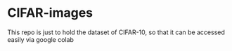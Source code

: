 # CIFAR-images

This repo is just to hold the dataset of CIFAR-10, so that it can be accessed easily via google colab
